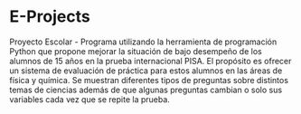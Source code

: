 # E-Projects
Proyecto Escolar - Programa utilizando la herramienta de programación Python que propone mejorar la situación de bajo desempeño de los alumnos de 15 años en la prueba internacional PISA. El propósito es ofrecer un sistema de evaluación de práctica para estos alumnos en las áreas de física y química. Se muestran diferentes tipos de preguntas sobre distintos temas de ciencias además de que algunas preguntas cambian  o solo sus variables cada vez que se repite la prueba.

